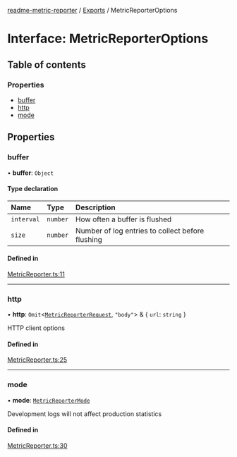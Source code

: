 [readme-metric-reporter](../README.md) / [Exports](../modules.md) / MetricReporterOptions

# Interface: MetricReporterOptions

## Table of contents

### Properties

- [buffer](MetricReporterOptions.md#buffer)
- [http](MetricReporterOptions.md#http)
- [mode](MetricReporterOptions.md#mode)

## Properties

### buffer

• **buffer**: `Object`

#### Type declaration

| Name | Type | Description |
| :------ | :------ | :------ |
| `interval` | `number` | How often a buffer is flushed |
| `size` | `number` | Number of log entries to collect before flushing |

#### Defined in

[MetricReporter.ts:11](https://github.com/igrek8/readme-metric-reporter/blob/fa80eaf/src/MetricReporter.ts#L11)

___

### http

• **http**: `Omit`<[`MetricReporterRequest`](MetricReporterRequest.md), ``"body"``\> & { `url`: `string`  }

HTTP client options

#### Defined in

[MetricReporter.ts:25](https://github.com/igrek8/readme-metric-reporter/blob/fa80eaf/src/MetricReporter.ts#L25)

___

### mode

• **mode**: [`MetricReporterMode`](../enums/MetricReporterMode.md)

Development logs will not affect production statistics

#### Defined in

[MetricReporter.ts:30](https://github.com/igrek8/readme-metric-reporter/blob/fa80eaf/src/MetricReporter.ts#L30)
